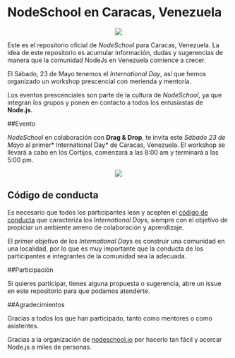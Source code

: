 NodeSchool en Caracas, Venezuela
================================

<p align="center">
  <img src="http://postimg.org/image/4ngx6r5vb/"/>
</p>

Este es el repositorio oficial de *NodeSchool* para Caracas, Venezuela. La  idea de este repositorio es acumular información, dudas y sugerencias de  manera que la comunidad NodeJs en Venezuela comience a crecer.

El Sábado, 23 de Mayo tenemos el *International Day*, así que hemos 
organizado un workshop prescencial con merienda y mentoría.

Los eventos prescenciales son parte de la cultura de *NodeSchool*, ya que 
integran los grupos y ponen en contacto a todos los entusiastas de **Node.js**.

##Evento

*NodeSchool* en colaboración con **Drag & Drop**, te invita este *Sábado 23 de Mayo* al primer* International Day* de Caracas, Venezuela. El workshop se llevará a cabo en los Cortijos, comenzará a las 8:00 am y terminará a las 5:00 pm.

<p align="center">
  <img src="http://postimg.org/image/4ngx6r5vb/"/>
</p>

## Código de conducta

Es necesario que todos los participantes lean y acepten el [código de conducta]() que caracteriza los *International Day*s, siempre con el objetivo de propiciar un ambiente ameno de colaboración y aprendizaje.

El primer objetivo de los *International Day*s es construir una comunidad en una localidad, por lo que es muy importante que la conducta de los participantes e integrantes de la comunidad sea la adecuada.

##Participación

Si quieres participar, tienes alguna propuesta o sugerencia, abre un issue en este repositorio para que podamos atenderte.

##Agradecimientos

Gracias a todos los que han participado, tanto como mentores o como asistentes.

Gracias a la organización de [nodeschool.io](http://nodeschool.io) por hacerlo tan fácil y acercar Node.js a miles de personas.
